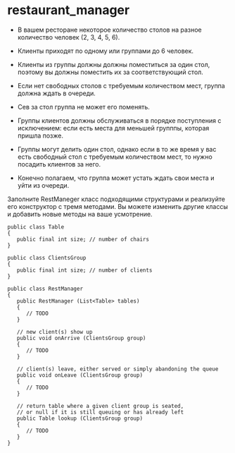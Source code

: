 # restaurant_manager

- В вашем ресторане некоторое количество столов на разное количество человек (2, 3, 4, 5, 6).

- Клиенты приходят по одному или группами до 6 человек.

- Клиенты из группы должны должны поместиться за один стол,
  поэтому вы должны поместить их за соответствующий стол.
  
- Если нет свободных столов с требуемым количеством мест, группа должна ждать в очереди.

- Сев за стол группа не может его поменять.

- Группы клиентов должны обслуживаться в порядке поступления с исключением:
  если есть места для меньшей групппы, которая пришла позже.

- Группы могут делить один стол, однако если в то же время у вас есть свободный стол
  с требуемым количеством мест, то нужно посадить клиентов за него.
  
- Конечно полагаем, что группа может устать ждать свои места и уйти из очереди.

Заполните RestManeger класс подходящими структурами и реализуйте его конструктор с тремя методами.
Вы можете изменить другие классы и добавить новые методы на ваше усмотрение.

```
public class Table 
{ 
   public final int size; // number of chairs 
} 

public class ClientsGroup
{
   public final int size; // number of clients
}

public class RestManager
{
   public RestManager (List<Table> tables)
   {
      // TODO
   }

   // new client(s) show up
   public void onArrive (ClientsGroup group)
   {
      // TODO
   }

   // client(s) leave, either served or simply abandoning the queue
   public void onLeave (ClientsGroup group)
   {
      // TODO
   }

   // return table where a given client group is seated, 
   // or null if it is still queuing or has already left
   public Table lookup (ClientsGroup group)
   {
      // TODO
   }
}
```

